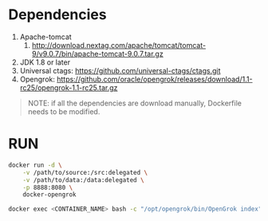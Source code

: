 # Dependencies

1. Apache-tomcat
   1. http://download.nextag.com/apache/tomcat/tomcat-9/v9.0.7/bin/apache-tomcat-9.0.7.tar.gz
2. JDK 1.8 or later
3. Universal ctags: https://github.com/universal-ctags/ctags.git
4. Opengrok: https://github.com/oracle/opengrok/releases/download/1.1-rc25/opengrok-1.1-rc25.tar.gz

> NOTE: if all the dependencies are download manually, Dockerfile needs to be modified.

# RUN

```bash
docker run -d \
    -v /path/to/source:/src:delegated \
    -v /path/to/data:/data:delegated \
    -p 8888:8080 \
    docker-opengrok
```

```bash
docker exec <CONTAINER_NAME> bash -c "/opt/opengrok/bin/OpenGrok index"
```

